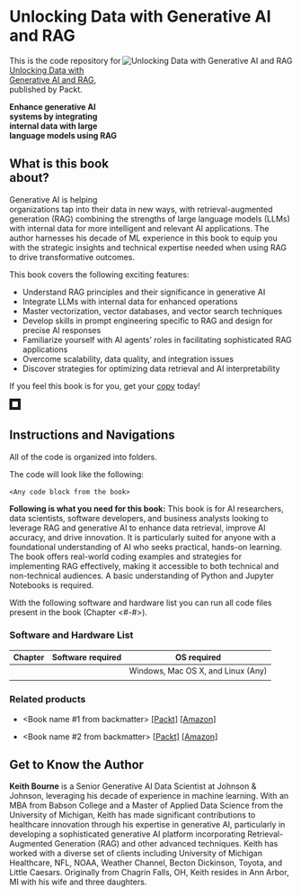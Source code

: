# Unlocking Data with Generative AI and RAG

<a href="https://www.packtpub.com/en-in/product/unlocking-data-with-generative-ai-and-rag-9781835887905"><img src="https://content.packt.com/_/image/xxlarge/B22475/cover_image_large.jpg" alt="Unlocking Data with Generative AI and RAG" height="256px" align="right"></a>

This is the code repository for [Unlocking Data with Generative AI and RAG](https://www.packtpub.com/en-in/product/unlocking-data-with-generative-ai-and-rag-9781835887905), published by Packt.

**Enhance generative AI systems by integrating internal data with large language models using RAG**

## What is this book about?
Generative AI is helping organizations tap into their data in new ways, with retrieval-augmented generation (RAG) combining the strengths of large language models (LLMs) with internal data for more intelligent and relevant AI applications. The author harnesses his decade of ML experience in this book to equip you with the strategic insights and technical expertise needed when using RAG to drive transformative outcomes.

This book covers the following exciting features: 
* Understand RAG principles and their significance in generative AI
* Integrate LLMs with internal data for enhanced operations
* Master vectorization, vector databases, and vector search techniques
* Develop skills in prompt engineering specific to RAG and design for precise AI responses
* Familiarize yourself with AI agents’ roles in facilitating sophisticated RAG applications
* Overcome scalability, data quality, and integration issues
* Discover strategies for optimizing data retrieval and AI interpretability

If you feel this book is for you, get your [copy](https://www.amazon.com/dp/1835887910) today!

<a href="https://www.packtpub.com/?utm_source=github&utm_medium=banner&utm_campaign=GitHubBanner"><img src="https://raw.githubusercontent.com/PacktPublishing/GitHub/master/GitHub.png" alt="https://www.packtpub.com/" border="5" /></a>

## Instructions and Navigations
All of the code is organized into folders.

The code will look like the following:
```
<Any code block from the book>

```

**Following is what you need for this book:**
This book is for AI researchers, data scientists, software developers, and business analysts looking to leverage RAG and generative AI to enhance data retrieval, improve AI accuracy, and drive innovation. It is particularly suited for anyone with a foundational understanding of AI who seeks practical, hands-on learning. The book offers real-world coding examples and strategies for implementing RAG effectively, making it accessible to both technical and non-technical audiences. A basic understanding of Python and Jupyter Notebooks is required.

With the following software and hardware list you can run all code files present in the book (Chapter <#-#>).

### Software and Hardware List

| Chapter  | Software required                                                                    | OS required                        |
| -------- | -------------------------------------------------------------------------------------| -----------------------------------|
|  		   |   							                                            			  | Windows, Mac OS X, and Linux (Any) |
|          |   																					  |                                    |


### Related products <Other books you may enjoy>
* <Book name #1 from backmatter> [[Packt]](<Book link on Packtpub>) [[Amazon]](https://www.amazon.com/dp/<10P-ISBN>)

* <Book name #2 from backmatter> [[Packt]](<Book link on Packtpub>) [[Amazon]](https://www.amazon.com/dp/<10P-ISBN>)

## Get to Know the Author
**Keith Bourne** is a Senior Generative AI Data Scientist at Johnson & Johnson, leveraging his decade of experience in machine learning. With an MBA from Babson College and a Master of Applied Data Science from the University of Michigan, Keith has made significant contributions to healthcare innovation through his expertise in generative AI, particularly in developing a sophisticated generative AI platform incorporating Retrieval-Augmented Generation (RAG) and other advanced techniques. Keith has worked with a diverse set of clients including University of Michigan Healthcare, NFL, NOAA, Weather Channel, Becton Dickinson, Toyota, and Little Caesars.
Originally from Chagrin Falls, OH, Keith resides in Ann Arbor, MI with his wife and three daughters.
